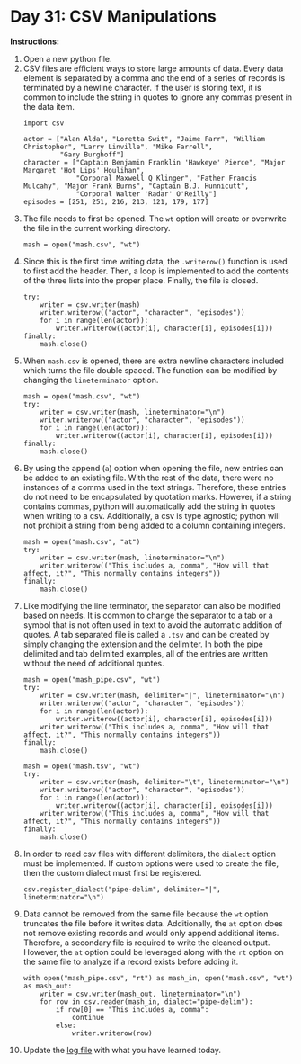 # Day 31: CSV Manipulations
**Instructions:** 
1. Open a new python file.
2. CSV files are efficient ways to store large amounts of data. Every data element is separated by a comma and the end of a series of records is terminated by a newline character. If the user is storing text, it is common to include the string in quotes to ignore any commas present in the data item.
    ```
    import csv

    actor = ["Alan Alda", "Loretta Swit", "Jaime Farr", "William Christopher", "Larry Linville", "Mike Farrell",
             "Gary Burghoff"]
    character = ["Captain Benjamin Franklin 'Hawkeye' Pierce", "Major Margaret 'Hot Lips' Houlihan",
                 "Corporal Maxwell Q Klinger", "Father Francis Mulcahy", "Major Frank Burns", "Captain B.J. Hunnicutt",
                 "Corporal Walter 'Radar' O'Reilly"]
    episodes = [251, 251, 216, 213, 121, 179, 177]

3. The file needs to first be opened. The `wt` option will create or overwrite the file in the current working directory.
    ```
    mash = open("mash.csv", "wt")
    ```
4. Since this is the first time writing data, the `.writerow()` function is used to first add the header. Then, a loop is implemented to add the contents of the three lists into the proper place. Finally, the file is closed.
    ```
    try:
        writer = csv.writer(mash)
        writer.writerow(("actor", "character", "episodes"))
        for i in range(len(actor)):
            writer.writerow((actor[i], character[i], episodes[i]))
    finally:
        mash.close()
    ```
5. When `mash.csv` is opened, there are extra newline characters included which turns the file double spaced. The function can be modified by changing the `lineterminator` option.
    ```
    mash = open("mash.csv", "wt")
    try:
        writer = csv.writer(mash, lineterminator="\n")
        writer.writerow(("actor", "character", "episodes"))
        for i in range(len(actor)):
            writer.writerow((actor[i], character[i], episodes[i]))
    finally:
        mash.close()
    ```
6. By using the append (`a`) option when opening the file, new entries can be added to an existing file. With the rest of the data, there were no instances of a comma used in the text strings. Therefore, these entries do not need to be encapsulated by quotation marks. However, if a string contains commas, python will automatically add the string in quotes when writing to a csv. Additionally, a csv is type agnostic; python will not prohibit a string from being added to a column containing integers.
    ```
    mash = open("mash.csv", "at")
    try:
        writer = csv.writer(mash, lineterminator="\n")
        writer.writerow(("This includes a, comma", "How will that affect, it?", "This normally contains integers"))
    finally:
        mash.close()
    ```
7. Like modifying the line terminator, the separator can also be modified based on needs. It is common to change the separator to a tab or a symbol that is not often used in text to avoid the automatic addition of quotes. A tab separated file is called a `.tsv` and can be created by simply changing the extension and the delimiter. In both the pipe delimited and tab delimited examples, all of the entries are written without the need of additional quotes.
    ```
    mash = open("mash_pipe.csv", "wt")
    try:
        writer = csv.writer(mash, delimiter="|", lineterminator="\n")
        writer.writerow(("actor", "character", "episodes"))
        for i in range(len(actor)):
            writer.writerow((actor[i], character[i], episodes[i]))
        writer.writerow(("This includes a, comma", "How will that affect, it?", "This normally contains integers"))
    finally:
        mash.close()

    mash = open("mash.tsv", "wt")
    try:
        writer = csv.writer(mash, delimiter="\t", lineterminator="\n")
        writer.writerow(("actor", "character", "episodes"))
        for i in range(len(actor)):
            writer.writerow((actor[i], character[i], episodes[i]))
        writer.writerow(("This includes a, comma", "How will that affect, it?", "This normally contains integers"))
    finally:
        mash.close()
    ```
8. In order to read csv files with different delimiters, the `dialect` option must be implemented. If custom options were used to create the file, then the custom dialect must first be registered.
    ```
    csv.register_dialect("pipe-delim", delimiter="|", lineterminator="\n")
    ```
9. Data cannot be removed from the same file because the `wt` option truncates the file before it writes data. Additionally, the `at` option does not remove existing records and would only append additional items. Therefore, a secondary file is required to write the cleaned output. However, the `at` option could be leveraged along with the `rt` option on the same file to analyze if a record exists before adding it.
    ```
    with open("mash_pipe.csv", "rt") as mash_in, open("mash.csv", "wt") as mash_out:
        writer = csv.writer(mash_out, lineterminator="\n")
        for row in csv.reader(mash_in, dialect="pipe-delim"):
            if row[0] == "This includes a, comma":
                continue
            else:
                writer.writerow(row)
    ```
10. Update the [log file](../../log.md) with what you have learned today.
